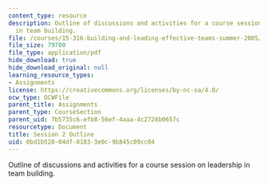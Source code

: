 ```yaml
---
content_type: resource
description: Outline of discussions and activities for a course session on leadership
  in team building.
file: /courses/15-316-building-and-leading-effective-teams-summer-2005/0bd1b52004df81833e0c9b845c09cc04_2.pdf
file_size: 79700
file_type: application/pdf
hide_download: true
hide_download_original: null
learning_resource_types:
- Assignments
license: https://creativecommons.org/licenses/by-nc-sa/4.0/
ocw_type: OCWFile
parent_title: Assignments
parent_type: CourseSection
parent_uid: 7b5735c6-efb8-56ef-4aaa-4c2728b0657c
resourcetype: Document
title: Session 2 Outline
uid: 0bd1b520-04df-8183-3e0c-9b845c09cc04
---
```

Outline of discussions and activities for a course session on leadership in team building.